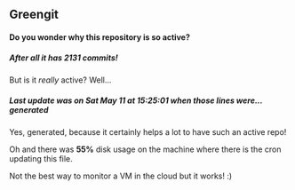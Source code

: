 ## Greengit

#### Do you wonder why this repository is so active?

##### After all it has 2131 commits!

But is it *really* active? Well...

##### Last update was on Sat May 11 at 15:25:01 when those lines were... generated

Yes, generated, because it certainly helps a lot to have such an active repo!

Oh and there was **55%** disk usage on the machine
where there is the cron updating this file.

Not the best way to monitor a VM in the cloud but it works! :)

